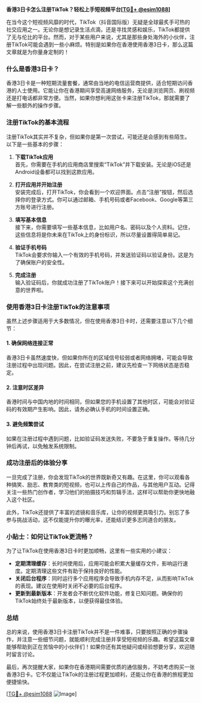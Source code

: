 **香港3日卡怎么注册TikTok？轻松上手短视频平台[[TG💪+ @esim1088](https://t.me/s/esim1088)]**

在当今这个短视频风靡的时代，TikTok（抖音国际版）无疑是全球最炙手可热的社交应用之一。无论你是想记录生活点滴，还是寻找灵感和娱乐，TikTok都提供了无与伦比的平台。然而，对于某些用户来说，尤其是那些身处海外的小伙伴，注册TikTok可能会遇到一些小麻烦。特别是如果你在香港使用香港3日卡，那么这篇文章就是为你量身定制的！

### 什么是香港3日卡？

香港3日卡是一种短期流量套餐，通常由当地的电信运营商提供，适合短期访问香港的人士使用。它能让你在香港期间享受高速网络服务，无论是浏览网页、刷视频还是打电话都非常方便。当然，如果你想利用这张卡来注册TikTok，那就需要了解一些额外的操作步骤。

### 注册TikTok的基本流程

注册TikTok其实并不复杂，但如果你是第一次尝试，可能还是会感到有些陌生。以下是一些基本的步骤：

1. **下载TikTok应用**  
   首先，你需要在手机的应用商店里搜索“TikTok”并下载安装。无论是iOS还是Android设备都可以找到这款应用。

2. **打开应用并开始注册**  
   安装完成后，打开TikTok，你会看到一个欢迎界面。点击“注册”按钮，然后选择你的登录方式。你可以通过邮箱、手机号码或者Facebook、Google等第三方账号进行注册。

3. **填写基本信息**  
   接下来，你需要填写一些基本信息，比如用户名、密码以及个人资料。记住，这些信息将是你未来在TikTok上的身份标识，所以尽量设置得简单易记。

4. **验证手机号码**  
   TikTok会要求你输入一个有效的手机号码，并发送验证码以验证身份。这是为了确保账户的安全性。

5. **完成注册**  
   输入验证码后，你就成功注册了TikTok账户！接下来可以开始探索这个充满创意的世界啦。

### 使用香港3日卡注册TikTok的注意事项

虽然上述步骤适用于大多数情况，但在使用香港3日卡时，还需要注意以下几个细节：

#### 1. 确保网络连接正常
香港3日卡虽然速度快，但如果你所在的区域信号较弱或者网络拥堵，可能会导致注册过程中出现问题。因此，在尝试注册之前，建议先检查一下网络状态是否稳定。

#### 2. 注意时区差异
香港时间与中国内地的时间相同，但如果您的手机设置了其他时区，可能会对验证码的有效期产生影响。因此，请务必确认手机的时间设置正确。

#### 3. 避免频繁尝试
如果在注册过程中遇到问题，比如验证码发送失败，不要急于重复操作。等待几分钟后再试，以免触发系统限制。

### 成功注册后的体验分享

一旦完成了注册，你会发现TikTok的世界既新奇又有趣。在这里，你可以观看各种搞笑、励志、教育类的短视频，也可以上传自己的作品，与其他用户互动。记得关注一些热门创作者，学习他们的拍摄技巧和剪辑手法，这样可以帮助你更快地融入这个社区。

此外，TikTok还提供了丰富的滤镜和音乐库，让你的视频更具吸引力。别忘了多参与挑战活动，这不仅能提升你的曝光率，还能结识更多志同道合的朋友。

### 小贴士：如何让TikTok更流畅？

为了让TikTok在使用香港3日卡时更加顺畅，这里有一些实用的小建议：

- **定期清理缓存**：长时间使用后，应用可能会积累大量缓存文件，影响运行速度。定期清理这些文件有助于保持良好的性能。
- **关闭后台程序**：同时运行多个应用程序会导致手机内存不足，从而影响TikTok的表现。建议在使用时关闭不必要的后台程序。
- **更新到最新版本**：开发者会不断优化软件功能，修复已知问题。确保你的TikTok始终处于最新版本，以便获得最佳体验。

### 总结

总的来说，使用香港3日卡注册TikTok并不是一件难事，只要按照正确的步骤操作，并注意一些细节问题，就能顺利完成注册并享受短视频的乐趣。希望这篇文章能够帮助到正在苦恼中的小伙伴们！如果你还有其他疑问或经验想要分享，欢迎随时留言讨论。

最后，再次提醒大家，如果你在香港期间需要优质的通信服务，不妨考虑购买一张香港3日卡。它不仅能让TikTok的注册过程更加顺利，还能让你在香港的旅程更加便捷愉快。

[[TG💪+ @esim1088](https://t.me/s/esim1088) ![Image](https://i.postimg.cc/4NQfJmqS/Snipaste-2025-05-13-00-14-12.png)]
